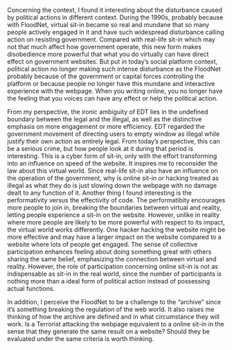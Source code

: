 Concerning the context, I found it interesting about the disturbance caused by political actions in different context. During the 1990s, probably because with FloodNet, virtual sit-in became so real and mundane that so many people actively engaged in it and have such widespread disturbance calling action on resisting government. Compared with real-life sit-in which may not that much affect how government operate, this new form makes disobedience more powerful that what you do virtually can have direct effect on government websites. But put in today’s social platform context, political action no longer making such intense disturbance as the FloodNet probably because of the government or capital forces controlling the platform or because people no longer have this mundane and interactive experience with the webpage. When you writing online, you no longer have the feeling that you voices can have any effect or help the political action.

From my perspective, the ironic ambiguity of EDT lies in the undefined boundary between the legal and the illegal, as well as the distinctive emphasis on more engagement or more efficiency. EDT regarded the government movement of directing users to empty window as illegal while justify their own action as entirely legal. From today’s perspective, this can be a serious crime, but how people look at it during that period is interesting. This is a cyber form of sit-in, only with the effort transforming into an influence on speed of the website. It inspires me to reconsider the law about this virtual world. Since real-life sit-in also have an influence on the operation of the government, why is online sit-in or hacking treated as illegal as what they do is just slowing down the webpage with no damage dealt to any function of it. Another thing I found interesting is the performativity versus the effectivity of code. The performatibity encourages more people to join in, breaking the boundaries between virtual and reality, letting people experience a sit-in on the website. However, unlike in reality where more people are likely to be more powerful with respect to its impact, the virtual world works differently. One hacker hacking the website might be more effective and may have a larger impact on the website compared to a website where lots of people get engaged. The sense of collective participation enhances feeling about doing something great with others sharing the same belief, emphasizing the connection between virtual and reality. However, the role of participation concerning online sit-in is not as indispensable as sit-in in the real world, since the number of participants is nothing more than a ideal form of political action instead of possessing actual functions.

In addition, I perceive the FloodNet to be a challenge to the “archive” since it’s something breaking the regulation of the web world. It also raises me thinking of how the archive are defined and in what circumstance they will work. Is a Terrorist attacking the webpage equivalent to a online sit-in in the sense that they generate the same result on a website? Should they be evaluated under the same criteria is worth thinking.